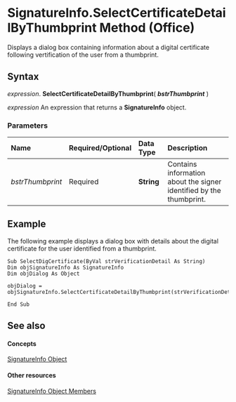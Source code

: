 
# SignatureInfo.SelectCertificateDetailByThumbprint Method (Office)

Displays a dialog box containing information about a digital certificate following vertification of the user from a thumbprint.


## Syntax

 _expression_. **SelectCertificateDetailByThumbprint**( **_bstrThumbprint_** )

 _expression_ An expression that returns a **SignatureInfo** object.


### Parameters



|**Name**|**Required/Optional**|**Data Type**|**Description**|
|:-----|:-----|:-----|:-----|
| _bstrThumbprint_|Required|**String**|Contains information about the signer identified by the thumbprint.|

## Example

The following example displays a dialog box with details about the digital certificate for the user identified from a thumbprint.


```
Sub SelectDigCertificate(ByVal strVerificationDetail As String) 
Dim objSignatureInfo As SignatureInfo 
Dim objDialog As Object 
 
objDialog = objSignatureInfo.SelectCertificateDetailByThumbprint(strVerificationDetail) 
 
End Sub 

```


## See also


#### Concepts


[SignatureInfo Object](fe0ffe7d-7cc7-0d82-6888-d5eacca0d3ce.md)
#### Other resources


[SignatureInfo Object Members](52c19097-8afb-d35c-a9f7-eae81e91c05d.md)
